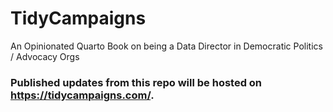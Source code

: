 # TidyCampaigns
An Opinionated Quarto Book on being a Data Director in Democratic Politics / Advocacy Orgs
### Published updates from this repo will be hosted on https://tidycampaigns.com/.
